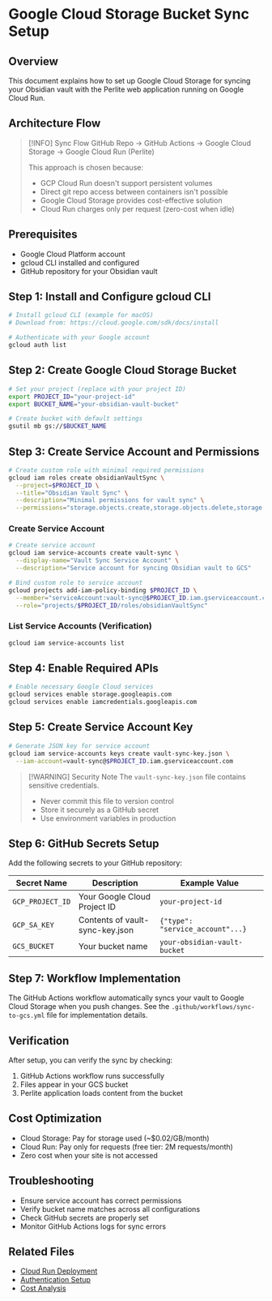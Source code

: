 # Google Cloud Storage Bucket Sync Setup

## Overview
This document explains how to set up Google Cloud Storage for syncing your Obsidian vault with the Perlite web application running on Google Cloud Run.

## Architecture Flow
> [!INFO] Sync Flow
> GitHub Repo → GitHub Actions → Google Cloud Storage → Google Cloud Run (Perlite)
> 
> This approach is chosen because:
> - GCP Cloud Run doesn't support persistent volumes
> - Direct git repo access between containers isn't possible
> - Google Cloud Storage provides cost-effective solution
> - Cloud Run charges only per request (zero-cost when idle)

## Prerequisites
- Google Cloud Platform account
- gcloud CLI installed and configured
- GitHub repository for your Obsidian vault

## Step 1: Install and Configure gcloud CLI
```bash
# Install gcloud CLI (example for macOS)
# Download from: https://cloud.google.com/sdk/docs/install

# Authenticate with your Google account
gcloud auth list
```

## Step 2: Create Google Cloud Storage Bucket
```bash
# Set your project (replace with your project ID)
export PROJECT_ID="your-project-id"
export BUCKET_NAME="your-obsidian-vault-bucket"

# Create bucket with default settings
gsutil mb gs://$BUCKET_NAME
```

## Step 3: Create Service Account and Permissions
```bash
# Create custom role with minimal required permissions
gcloud iam roles create obsidianVaultSync \
  --project=$PROJECT_ID \
  --title="Obsidian Vault Sync" \
  --description="Minimal permissions for vault sync" \
  --permissions="storage.objects.create,storage.objects.delete,storage.objects.get,storage.objects.list"
```

### Create Service Account
```bash
# Create service account
gcloud iam service-accounts create vault-sync \
  --display-name="Vault Sync Service Account" \
  --description="Service account for syncing Obsidian vault to GCS"

# Bind custom role to service account
gcloud projects add-iam-policy-binding $PROJECT_ID \
  --member="serviceAccount:vault-sync@$PROJECT_ID.iam.gserviceaccount.com" \
  --role="projects/$PROJECT_ID/roles/obsidianVaultSync"
```

### List Service Accounts (Verification)
```bash
gcloud iam service-accounts list
```

## Step 4: Enable Required APIs
```bash
# Enable necessary Google Cloud services
gcloud services enable storage.googleapis.com
gcloud services enable iamcredentials.googleapis.com
```

## Step 5: Create Service Account Key
```bash
# Generate JSON key for service account
gcloud iam service-accounts keys create vault-sync-key.json \
  --iam-account=vault-sync@$PROJECT_ID.iam.gserviceaccount.com
```

> [!WARNING] Security Note
> The `vault-sync-key.json` file contains sensitive credentials. 
> - Never commit this file to version control
> - Store it securely as a GitHub secret
> - Use environment variables in production

## Step 6: GitHub Secrets Setup
Add the following secrets to your GitHub repository:

| Secret Name | Description | Example Value |
|-------------|-------------|---------------|
| `GCP_PROJECT_ID` | Your Google Cloud Project ID | `your-project-id` |
| `GCP_SA_KEY` | Contents of vault-sync-key.json | `{"type": "service_account"...}` |
| `GCS_BUCKET` | Your bucket name | `your-obsidian-vault-bucket` |

## Step 7: Workflow Implementation
The GitHub Actions workflow automatically syncs your vault to Google Cloud Storage when you push changes. See the `.github/workflows/sync-to-gcs.yml` file for implementation details.

## Verification
After setup, you can verify the sync by checking:
1. GitHub Actions workflow runs successfully
2. Files appear in your GCS bucket
3. Perlite application loads content from the bucket

## Cost Optimization
- Cloud Storage: Pay for storage used (~$0.02/GB/month)
- Cloud Run: Pay only for requests (free tier: 2M requests/month)
- Zero cost when your site is not accessed

## Troubleshooting
- Ensure service account has correct permissions
- Verify bucket name matches across all configurations
- Check GitHub secrets are properly set
- Monitor GitHub Actions logs for sync errors

## Related Files
- [Cloud Run Deployment](DeploycloudRun.md)
- [Authentication Setup](TestingandAuth.md)
- [Cost Analysis](cloudcost.md)
